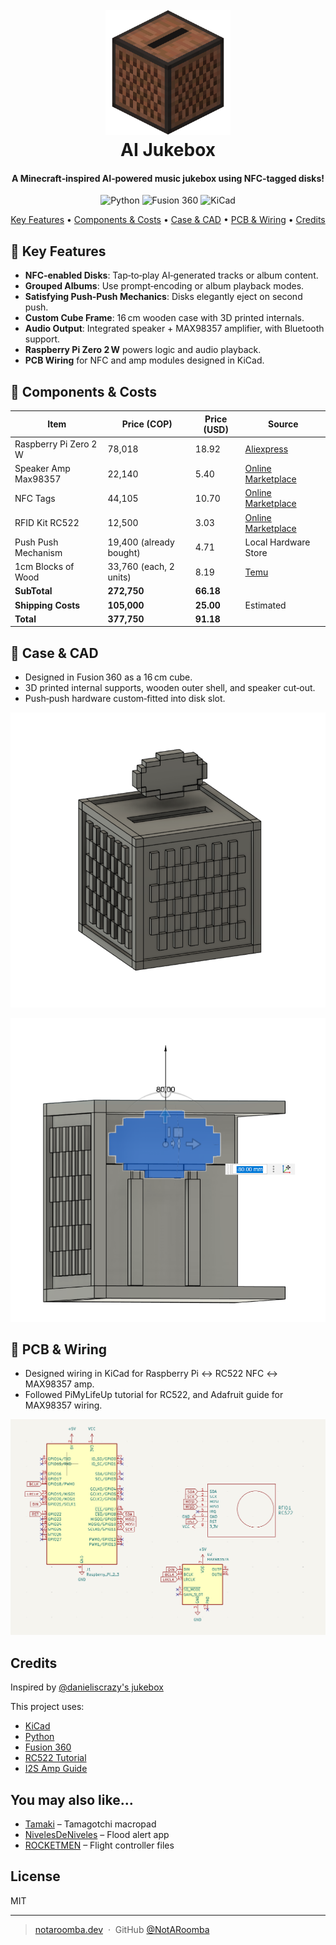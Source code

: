 <h1 align="center"> 
  <br>
  <img src="images/jukebox_logo.png" alt="Jukebox concept" width="200">
  <br>
  AI Jukebox 
</h1>

<h4 align="center">A Minecraft‑inspired AI‑powered music jukebox using NFC‑tagged disks!</h4>

<div align="center">

![Python](https://img.shields.io/badge/python-%233776AB.svg?style=for-the-badge&logo=python&logoColor=white)
![Fusion 360](https://img.shields.io/badge/fusion%20360-%23F78F1E.svg?style=for-the-badge&logo=autodesk&logoColor=white)
![KiCad](https://img.shields.io/badge/kicad-%2300578F.svg?style=for-the-badge&logo=kicad&logoColor=white)

</div>

<p align="center">
  <a href="#key-features">Key Features</a> •
  <a href="#components-and-costs">Components & Costs</a> •
  <a href="#case-and-cad">Case & CAD</a> •
  <a href="3pcb-and-wiring">PCB & Wiring</a> •
  <a href="#credits">Credits</a>
</p>

## 🔧 Key Features

- **NFC‑enabled Disks**: Tap‑to‑play AI‑generated tracks or album content.
- **Grouped Albums**: Use prompt‑encoding or album playback modes.
- **Satisfying Push‑Push Mechanics**: Disks elegantly eject on second push.
- **Custom Cube Frame**: 16 cm wooden case with 3D printed internals.
- **Audio Output**: Integrated speaker + MAX98357 amplifier, with Bluetooth support.
- **Raspberry Pi Zero 2 W** powers logic and audio playback.
- **PCB Wiring** for NFC and amp modules designed in KiCad.

## 🧩 Components & Costs

| Item                  | Price (COP)             | Price (USD) | Source                                                                                                                                                                                                                                                                                                                                                                                                                                                                                               |
| --------------------- | ----------------------- | ----------- | ---------------------------------------------------------------------------------------------------------------------------------------------------------------------------------------------------------------------------------------------------------------------------------------------------------------------------------------------------------------------------------------------------------------------------------------------------------------------------------------------------- |
| Raspberry Pi Zero 2 W | 78,018                  | 18.92       | [Aliexpress](https://es.aliexpress.com/item/1005007064834607.html?spm=a2g0o.productlist.main.6.599cOUgzOUgzBb&algo_pvid=c47c0628-1124-436d-8814-0892329938ac&algo_exp_id=c47c0628-1124-436d-8814-0892329938ac-5&pdp_ext_f=%7B%22order%22%3A%22600%22%2C%22eval%22%3A%221%22%7D&pdp_npi=4%40dis%21COP%2157654.82%2155533.60%21%21%2113.59%2113.09%21%402101c59117499136772585670e8cee%2112000039289377778%21sea%21CO%210%21ABX&curPageLogUid=9lbu4jPdgJ93&utparam-url=scene%3Asearch%7Cquery_from%3A) |
| Speaker Amp Max98357  | 22,140                  | 5.40        | [Online Marketplace](https://articulo.mercadolibre.com.co/MCO-2424374156-max98357-dac-convertidor-digital-analogico-amplificador-3w-_JM#polycard_client=search-nordic&position=12&search_layout=stack&type=item&tracking_id=20f32b76-e12d-44f0-9b37-b97e2951a224&wid=MCO2424374156&sid=search)                                                                                                                                                                                                       |
| NFC Tags              | 44,105                  | 10.70       | [Online Marketplace](https://www.mercadolibre.com.co/a-100-unidadeslote-para-telefonos-con-chip-ntag215-nfc-pvc/p/MCO2011890227#polycard_client=search-nordic&searchVariation=MCO2011890227&position=6&search_layout=grid&type=product&tracking_id=ad232278-3e0d-49d9-bf02-d20f7d0de3cb&wid=MCO2772795516&sid=search)                                                                                                                                                                                |
| RFID Kit RC522        | 12,500                  | 3.03        | [Online Marketplace](https://articulo.mercadolibre.com.co/MCO-592398205-kit-rfid-rc522-receptor-tarjeta-y-llavero-_JM#polycard_client=search-nordic&position=11&search_layout=stack&type=item&tracking_id=789bf9be-1bc4-40a3-bf0c-bac5863410f3&wid=MCO592398205&sid=search)                                                                                                                                                                                                                          |
| Push Push Mechanism   | 19,400 (already bought) | 4.71        | Local Hardware Store                                                                                                                                                                                                                                                                                                                                                                                                                                                                                 |
| 1cm Blocks of Wood    | 33,760 (each, 2 units)  | 8.19        | [Temu](https://share.temu.com/08dAAkNGvvA)                                                                                                                                                                                                                                                                                                                                                                                                                                                           |
| **SubTotal**          | **272,750**             | **66.18**   |                                                                                                                                                                                                                                                                                                                                                                                                                                                                                                      |
| **Shipping Costs**    | **105,000**             | **25.00**   | Estimated                                                                                                                                                                                                                                                                                                                                                                                                                                                                                            |
| **Total**             | **377,750**             | **91.18**   |                                                                                                                                                                                                                                                                                                                                                                                                                                                                                                      |

## 📐 Case & CAD

- Designed in Fusion 360 as a 16 cm cube.
- 3D printed internal supports, wooden outer shell, and speaker cut‑out.
- Push‑push hardware custom‑fitted into disk slot.

![alt text](/images/disk.png)

![alt text](/images/jukeboxdiskinside.png)

## 📝 PCB & Wiring

- Designed wiring in KiCad for Raspberry Pi ↔ RC522 NFC ↔ MAX98357 amp.
- Followed PiMyLifeUp tutorial for RC522, and Adafruit guide for MAX98357 wiring.

![alt text](/images/wiring.png)

## Credits

Inspired by [@danieliscrazy's jukebox](https://github.com/danieliscrazy/jukebox)

This project uses:

- [KiCad](https://www.kicad.org/)
- [Python](https://www.python.org/)
- [Fusion 360](https://www.autodesk.com/products/fusion-360/overview)
- [RC522 Tutorial](https://pimylifeup.com/raspberry-pi-rfid-rc522/)
- [I2S Amp Guide](https://learn.adafruit.com/adafruit-max98357-i2s-class-d-mono-amp/raspberry-pi-wiring)

## You may also like...

- [Tamaki](https://github.com/NotARoomba/Tamaki) – Tamagotchi macropad
- [NivelesDeNiveles](https://github.com/NotARoomba/NivelesDeNiveles) – Flood alert app
- [ROCKETMEN](https://github.com/NotARoomba/ROCKETMEN) – Flight controller files

## License

MIT

---

> [notaroomba.dev](https://notaroomba.dev) &nbsp;&middot;&nbsp;
> GitHub [@NotARoomba](https://github.com/NotARoomba)

